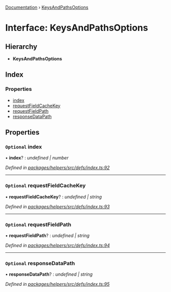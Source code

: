 [Documentation](../README.md) › [KeysAndPathsOptions](keysandpathsoptions.md)

# Interface: KeysAndPathsOptions

## Hierarchy

* **KeysAndPathsOptions**

## Index

### Properties

* [index](keysandpathsoptions.md#optional-index)
* [requestFieldCacheKey](keysandpathsoptions.md#optional-requestfieldcachekey)
* [requestFieldPath](keysandpathsoptions.md#optional-requestfieldpath)
* [responseDataPath](keysandpathsoptions.md#optional-responsedatapath)

## Properties

### `Optional` index

• **index**? : *undefined | number*

*Defined in [packages/helpers/src/defs/index.ts:92](https://github.com/badbatch/graphql-box/blob/8ceb40cb/packages/helpers/src/defs/index.ts#L92)*

___

### `Optional` requestFieldCacheKey

• **requestFieldCacheKey**? : *undefined | string*

*Defined in [packages/helpers/src/defs/index.ts:93](https://github.com/badbatch/graphql-box/blob/8ceb40cb/packages/helpers/src/defs/index.ts#L93)*

___

### `Optional` requestFieldPath

• **requestFieldPath**? : *undefined | string*

*Defined in [packages/helpers/src/defs/index.ts:94](https://github.com/badbatch/graphql-box/blob/8ceb40cb/packages/helpers/src/defs/index.ts#L94)*

___

### `Optional` responseDataPath

• **responseDataPath**? : *undefined | string*

*Defined in [packages/helpers/src/defs/index.ts:95](https://github.com/badbatch/graphql-box/blob/8ceb40cb/packages/helpers/src/defs/index.ts#L95)*
